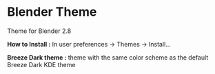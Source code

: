 # Blender Theme

Theme for Blender 2.8

**How to Install :**
    In user preferences -> Themes -> Install...


**Breeze Dark theme :**
theme with the same color scheme as the default Breeze Dark KDE theme